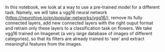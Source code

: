 In this notebook, we look at a way to use a pre-trained model for a different task. Namely, we will take a vgg16 neural network (https://neurohive.io/en/popular-networks/vgg16/), remove its fully connected layers, add new connected layers with the right ouput format and retrain only these layers to a classification task on flowers.
We take vgg16 trained on Imagenet (a very large database of images of different categories), so that its filters are already trained to 'see' and extract meaningful features from the images.
